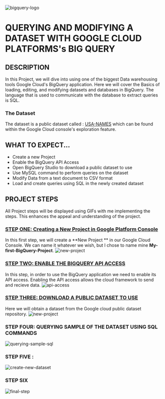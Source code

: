 ![bigquery-logo](https://github.com/deepakm925/Google-CLoud-Platform/blob/main/Querying-and-Modifying-data-with-GCP-BigQuery/resources/Bigquery-project-logo.jpg)
# QUERYING AND MODIFYING A DATASET WITH GOOGLE CLOUD PLATFORMS's BIG QUERY

## DESCRIPTION
In this Project, we will dive into using one of the biggest Data warehousing tools Google Cloud's BigQuery application. Here we will cover the Basics of loading, editing, and modifying datasets and databases in BigQuery. The language that is used to communicate with the database to extract queries is SQL. 

### The Dataset
The dataset is a public dataset called : [USA-NAMES](https://console.cloud.google.com/marketplace/product/social-security-administration/us-names?project=practical-block-410401) which can be found within the Google Cloud console's exploration feature. 

## WHAT TO EXPECT...
- Create a new Project
- Enable the BigQuery API Access
- Open BigQuery Studio to download a public dataset to use
- Use MySQL command to perform queries on the dataset
- Modify Data from a text document to CSV format
- Load and create queries using SQL in the newly created dataset

## PROJECT STEPS
All Project steps will be displayed using GIFs with me implementing the steps. This enhances the appeal and understanding of the project. 

### <ins> STEP ONE: Creating a New Project in Google Platform Console </ins>
In this first step, we will create a **New Project ** in our Google Cloud Console. We can name it whatever we wish, but I chose to name mine **My-first-BigQuery-Project**. 
![new-project](https://github.com/deepakm925/Google-CLoud-Platform/blob/main/Querying-and-Modifying-data-with-GCP-BigQuery/resources/new-project.gif)

### <ins> STEP TWO: ENABLE THE BIGQUERY API ACCESS </ins>
In this step, in order to use the BigQuery application we need to enable its API access. Enabling the API access allows the cloud framework to send and recieve data. 
![api-access](https://github.com/deepakm925/Google-CLoud-Platform/blob/main/Querying-and-Modifying-data-with-GCP-BigQuery/resources/enabling-api-access.gif)

### <ins> STEP THREE: DOWNLOAD A PUBLIC DATASET TO USE</ins>
Here we will obtain a dataset from the Google cloud public dataset repository. 
![new-project](https://github.com/deepakm925/Google-CLoud-Platform/blob/main/Querying-and-Modifying-data-with-GCP-BigQuery/resources/download-public-data-usanames.gif)

### STEP FOUR: QUERYING SAMPLE OF THE DATASET USING SQL COMMANDS
![querying-sample-sql](https://github.com/deepakm925/Google-CLoud-Platform/blob/main/Querying-and-Modifying-data-with-GCP-BigQuery/resources/querying-sample-dataset.gif)

### STEP FIVE : 
![create-new-dataset](https://github.com/deepakm925/Google-CLoud-Platform/blob/main/Querying-and-Modifying-data-with-GCP-BigQuery/resources/create-new-dataset.gif)

### STEP SIX 
![final-step](https://github.com/deepakm925/Google-CLoud-Platform/blob/main/Querying-and-Modifying-data-with-GCP-BigQuery/resources/final-querying-newquery-newdataset.gif)




